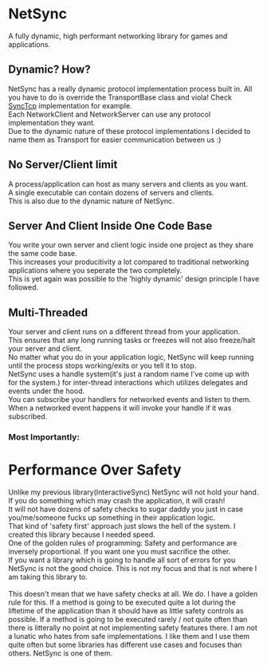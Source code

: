 # NetSync
A fully dynamic, high performant networking library for games and applications.


## Dynamic? How?
NetSync has a really dynamic protocol implementation process built in. All you have to do is override the TransportBase class and viola! Check [SyncTcp](https://github.com/EmreBugday99/NetSync/blob/main/NetSync/NetSync/Transport/SyncTcp/SyncTcp.cs) implementation for example.
<br>
Each NetworkClient and NetworkServer can use any protocol implementation they want. 
<br>
Due to the dynamic nature of these protocol implementations I decided to name them as Transport for easier communication between us :)

## No Server/Client limit
A process/application can host as many servers and clients as you want. 
<br>
A single executable can contain dozens of servers and clients.
<br>
This is also due to the dynamic nature of NetSync.

## Server And Client Inside One Code Base
You write your own server and client logic inside one project as they share the same code base. 
<br>
This increases your producitivity a lot compared to traditional networking applications where you seperate the two completely.
<br>
This is yet again was possible to the 'highly dynamic' design principle I have followed.

## Multi-Threaded
Your server and client runs on a different thread from your application.
<br>
This ensures that any long running tasks or freezes will not also freeze/halt your server and client. 
<br>
No matter what you do in your application logic, NetSync will keep running until the process stops working/exits or you tell it to stop.
<br>
NetSync uses a handle system(it's just a random name I've come up with for the system.) for inter-thread interactions which utilizes delegates and events under the hood.
<br>
You can subscribe your handlers for networked events and listen to them. When a networked event happens it will invoke your handle if it was subscribed.
<br>
### Most Importantly:
# Performance Over Safety
Unlike my previous library(InteractiveSync) NetSync will not hold your hand. If you do something which may crash the application, it will crash!
<br>
It will not have dozens of safety checks to sugar daddy you just in case you/me/someone fucks up something in their application logic.
<br>
That kind of 'safety first' approach just slows the hell of the system. I created this library because I needed speed.
<br>
One of the golden rules of programming: Safety and performance are inversely proportional. If you want one you must sacrifice the other.
<br>
If you want a library which is going to handle all sort of errors for you NetSync is not the good choice. This is not my focus and that is not where I am taking this library to.
<br>
<br>
This doesn't mean that we have safety checks at all. We do. I have a golden rule for this. If a method is going to be executed quite a lot during the liftetime of the application than it should have as little safety controls as possible. If a method is going to be executed rarely / not quite often than there is litterally no point at not implementing safety features there. I am not a lunatic who hates from safe implementations. I like them and I use them quite often but some libraries has different use cases and focuses than others. NetSync is one of them.
